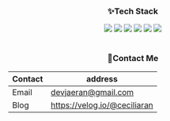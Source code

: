 
<!--
**gitjaeran/gitjaeran** is a ✨ _special_ ✨ repository because its `README.md` (this file) appears on your GitHub profile.

Here are some ideas to get you started:

- 🔭 I’m currently working on ...
- 🌱 I’m currently learning ...
- 👯 I’m looking to collaborate on ...
- 🤔 I’m looking for help with ...
- 💬 Ask me about ...
- 📫 How to reach me: ...
- 😄 Pronouns: ...
- ⚡ Fun fact: ...
-->
<div align=center> 
<!--
### Jaeran's Front-end 2022 portfolio  
[Jaeran's Portfolio](https://verbena-fragrance-500.notion.site/54fdd965e82b45808fcfe0714c0bbefa)
-->
<!-- <img src="https://github-readme-stats.vercel.app/api/top-langs/?username=gitjaeran&layout=compact&theme=dracula" width="300px"><br/>
<img src="https://github-readme-stats.vercel.app/api?username=gitjaeran&show_icons=true&theme=dracula" width="380px"> -->
</br>   
</br>   

### ✨Tech Stack
<img src="https://img.shields.io/badge/html5-E34F26?style=for-the-badge&logo=html5&logoColor=white"> 
<img src="https://img.shields.io/badge/css-1572B6?style=for-the-badge&logo=css3&logoColor=white"> 
<img src="https://img.shields.io/badge/SASS-CC6699?style=for-the-badge&logo=SASS&logoColor=white">
<img src="https://img.shields.io/badge/javascript-F7DF1E?style=for-the-badge&logo=javascript&logoColor=black"> 
<img src="https://img.shields.io/badge/react-61DAFB?style=for-the-badge&logo=react&logoColor=black"> 
<img src="https://img.shields.io/badge/bootstrap-7952B3?style=for-the-badge&logo=bootstrap&logoColor=white">
</br>   
</br>   
  
### 🎉Contact Me

| Contact | address |
| ------------ | ------------- |
| Email | devjaeran@gmail.com |
| Blog | https://velog.io/@ceciliaran |
</br>
</br>



</div>
